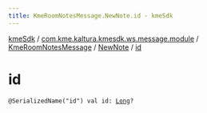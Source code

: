 ```yaml
---
title: KmeRoomNotesMessage.NewNote.id - kmeSdk
---
```


[kmeSdk](../../../index.html) / [com.kme.kaltura.kmesdk.ws.message.module](../../index.html) / [KmeRoomNotesMessage](../index.html) / [NewNote](index.html) / [id](./id.html)

# id

`@SerializedName("id") val id: `[`Long`](https://kotlinlang.org/api/latest/jvm/stdlib/kotlin/-long/index.html)`?`